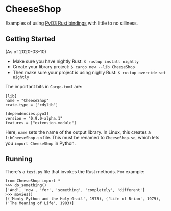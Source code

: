 # CheeseShop
Examples of using [PyO3 Rust bindings](https://github.com/pyo3/pyo3) with little to no silliness.

## Getting Started
(As of 2020-03-10)

* Make sure you have nightly Rust: `$ rustup install nightly`
* Create your library project: `$ cargo new --lib CheeseShop`
* Then make sure your project is using nighly Rust: `$ rustup override set nightly`

The important bits in `Cargo.toml` are:

```none
[lib]
name = "CheeseShop"
crate-type = ["cdylib"]

[dependencies.pyo3]
version = "0.9.0-alpha.1"
features = ["extension-module"]
```

Here, `name` sets the name of the output library. In Linux, this creates a `libCheeseShop.so` file. This must be renamed to `CheeseShop.so`, which lets you `import CheeseShop` in Python.


## Running
There's a `test.py` file that invokes the Rust methods. For example:

```
from CheeseShop import *
>>> do_something()
['And', 'now', 'for', 'something', 'completely', 'different']
>>> movies()
[('Monty Python and the Holy Grail', 1975), ('Life of Brian', 1979), ('The Meaning of Life', 1983)]
```